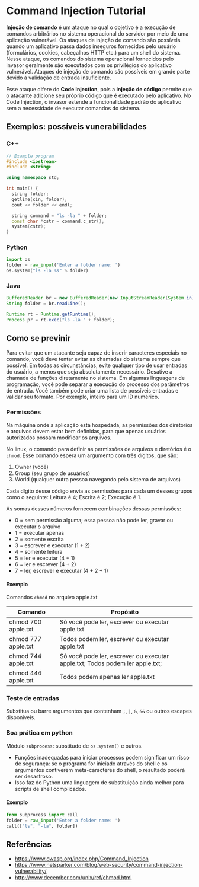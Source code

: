 # Command Injection Tutorial

**Injeção de comando** é um ataque no qual o objetivo é a execução de comandos arbitrários no sistema operacional do servidor por meio de uma aplicação vulnerável. Os ataques de injeção de comando são possíveis quando um aplicativo passa dados inseguros fornecidos pelo usuário (formulários, cookies, cabeçalhos HTTP etc.) para um shell do sistema. Nesse ataque, os comandos do sistema operacional fornecidos pelo invasor geralmente são executados com os privilégios do aplicativo vulnerável. Ataques de injeção de comando são possíveis em grande parte devido à validação de entrada insuficiente.

Esse ataque difere do **Code Injection**, pois a **injeção de código** permite que o atacante adicione seu próprio código que é executado pelo aplicativo. No Code Injection, o invasor estende a funcionalidade padrão do aplicativo sem a necessidade de executar comandos do sistema.

## Exemplos: possíveis vunerabilidades

### C++

```cpp
// Example program
#include <iostream>
#include <string>

using namespace std;

int main() {
  string folder;
  getline(cin, folder);
  cout << folder << endl;

  string command = "ls -la " + folder;
  const char *cstr = command.c_str();
  system(cstr);
}

```

### Python
```python
import os
folder = raw_input('Enter a folder name: ')
os.system("ls -la %s" % folder)
```

### Java
```java
BufferedReader br = new BufferedReader(new InputStreamReader(System.in));
String folder = br.readLine();

Runtime rt = Runtime.getRuntime();
Process pr = rt.exec("ls -la " + folder);
```

## Como se previnir

Para evitar que um atacante seja capaz de inserir caracteres especiais no comando, você deve tentar evitar as chamadas do sistema sempre que possível. Em todas as circunstâncias, evite qualquer tipo de usar entradas do usuário, a menos que seja absolutamente necessário. Desative a chamada de funções diretamente no sistema. Em algumas linguagens de programação, você pode separar a execução do processo dos parâmetros de entrada. Você também pode criar uma lista de possíveis entradas e validar seu formato. Por exemplo, inteiro para um ID numérico.

### Permissões

Na máquina onde a aplicação está hospedada, as permissões dos diretórios e arquivos devem estar bem definidas, para que apenas usuários autorizados possam modificar os arquivos.

No linux, o comando para definir as permissões de arquivos e diretórios é o `chmod`. Esse comando espera um argumento com três dígitos, que são:

1. Owner (você)
2. Group (seu grupo de usuários)
3. World (qualquer outra pessoa navegando pelo sistema de arquivos)

Cada dígito desse código envia as permissões para cada um desses grupos como o seguinte: Leitura é 4; Escrita é 2; Execução é 1.

As somas desses números fornecem combinações dessas permissões:

- 0 = sem permissão alguma; essa pessoa não pode ler, gravar ou executar o arquivo
- 1 = executar apenas
- 2 = somente escrita
- 3 = escrever e executar (1 + 2)
- 4 = somente leitura
- 5 = ler e executar (4 + 1)
- 6 = ler e escrever (4 + 2)
- 7 = ler, escrever e executar (4 + 2 + 1)

#### Exemplo

Comandos `chmod` no arquivo apple.txt

| Comando             | Propósito                                                                    |
|---------------------|------------------------------------------------------------------------------|
| chmod 700 apple.txt | Só você pode ler, escrever ou executar apple.txt                             |
| chmod 777 apple.txt | Todos podem ler, escrever ou executar apple.txt                              |
| chmod 744 apple.txt | Só você pode ler, escrever ou executar apple.txt; Todos podem ler apple.txt; |
| chmod 444 apple.txt | Todos podem apenas ler apple.txt                                             |

### Teste de entradas

Substitua ou barre argumentos que contenham `;`, `|`, `&`, `&&` ou outros escapes disponíveis.

### Boa prática em python

Módulo `subprocess`: substitudo de `os.system()` e outros.
- Funções inadequadas para iniciar processos podem significar um risco de segurança: se o programa for iniciado através do shell e os argumentos contiverem meta-caracteres do shell, o resultado poderá ser desastroso.
- Isso faz do Python uma linguagem de substituição ainda melhor para scripts de shell complicados.

#### Exemplo

```python
from subprocess import call
folder = raw_input('Enter a folder name: ')
call(["ls", "-la", folder])
```

## Referências

- https://www.owasp.org/index.php/Command_Injection
- https://www.netsparker.com/blog/web-security/command-injection-vulnerability/
- http://www.december.com/unix/ref/chmod.html